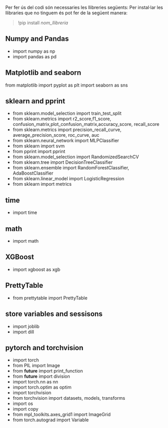 Per fer ús del codi són necessaries les llibreries següents:
Per instal·lar les llibraries que no tinguem és pot fer de la següent manera: 
>!pip install _nom_llibreria_
## Numpy and Pandas
- import numpy as np
- import pandas as pd

## Matplotlib and seaborn
from matplotlib import pyplot as plt
import seaborn as sns

## sklearn and pprint
- from sklearn.model_selection import train_test_split
- from sklearn.metrics import r2_score,f1_score, confusion_matrix,plot_confusion_matrix,accuracy_score, recall_score
- from sklearn.metrics import precision_recall_curve, average_precision_score, roc_curve, auc
- from sklearn.neural_network import MLPClassifier
- from sklearn import svm
- from pprint import pprint
- from sklearn.model_selection import RandomizedSearchCV
- from sklearn.tree import DecisionTreeClassifier
- from sklearn.ensemble import RandomForestClassifier, AdaBoostClassifier
- from sklearn.linear_model import LogisticRegression
- from sklearn import metrics

## time
- import time

## math
- import math

## XGBoost
- import xgboost as xgb

## PrettyTable
- from prettytable import PrettyTable

## store variables and sessisons
- import joblib
- import dill

## pytorch and torchvision
- import torch
- from PIL import Image
- from __future__ import print_function 
- from __future__ import division
- import torch.nn as nn
- import torch.optim as optim
- import torchvision
- from torchvision import datasets, models, transforms
- import os
- import copy
- from mpl_toolkits.axes_grid1 import ImageGrid
- from torch.autograd import Variable

